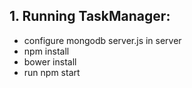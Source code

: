 <h2>1. Running TaskManager:</h2>
<ul>
    <li>configure mongodb server.js in server</li>
    <li>npm install</li>
    <li>bower install</li>
    <li>run npm start</li>
</ul>
